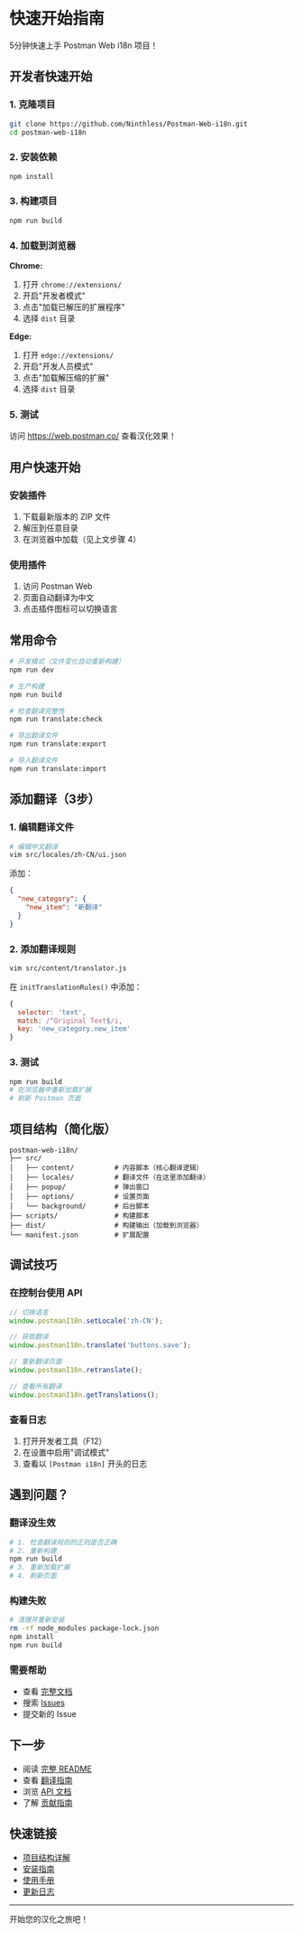 # 快速开始指南

5分钟快速上手 Postman Web i18n 项目！

## 开发者快速开始

### 1. 克隆项目

```bash
git clone https://github.com/Ninthless/Postman-Web-i18n.git
cd postman-web-i18n
```

### 2. 安装依赖

```bash
npm install
```

### 3. 构建项目

```bash
npm run build
```

### 4. 加载到浏览器

**Chrome:**
1. 打开 `chrome://extensions/`
2. 开启"开发者模式"
3. 点击"加载已解压的扩展程序"
4. 选择 `dist` 目录

**Edge:**
1. 打开 `edge://extensions/`
2. 开启"开发人员模式"
3. 点击"加载解压缩的扩展"
4. 选择 `dist` 目录

### 5. 测试

访问 https://web.postman.co/ 查看汉化效果！

## 用户快速开始

### 安装插件

1. 下载最新版本的 ZIP 文件
2. 解压到任意目录
3. 在浏览器中加载（见上文步骤 4）

### 使用插件

1. 访问 Postman Web
2. 页面自动翻译为中文
3. 点击插件图标可以切换语言

## 常用命令

```bash
# 开发模式（文件变化自动重新构建）
npm run dev

# 生产构建
npm run build

# 检查翻译完整性
npm run translate:check

# 导出翻译文件
npm run translate:export

# 导入翻译文件
npm run translate:import
```

## 添加翻译（3步）

### 1. 编辑翻译文件

```bash
# 编辑中文翻译
vim src/locales/zh-CN/ui.json
```

添加：
```json
{
  "new_category": {
    "new_item": "新翻译"
  }
}
```

### 2. 添加翻译规则

```bash
vim src/content/translator.js
```

在 `initTranslationRules()` 中添加：
```javascript
{
  selector: 'text',
  match: /^Original Text$/i,
  key: 'new_category.new_item'
}
```

### 3. 测试

```bash
npm run build
# 在浏览器中重新加载扩展
# 刷新 Postman 页面
```

## 项目结构（简化版）

```
postman-web-i18n/
├── src/
│   ├── content/          # 内容脚本（核心翻译逻辑）
│   ├── locales/          # 翻译文件（在这里添加翻译）
│   ├── popup/            # 弹出窗口
│   ├── options/          # 设置页面
│   └── background/       # 后台脚本
├── scripts/              # 构建脚本
├── dist/                 # 构建输出（加载到浏览器）
└── manifest.json         # 扩展配置
```

## 调试技巧

### 在控制台使用 API

```javascript
// 切换语言
window.postmanI18n.setLocale('zh-CN');

// 获取翻译
window.postmanI18n.translate('buttons.save');

// 重新翻译页面
window.postmanI18n.retranslate();

// 查看所有翻译
window.postmanI18n.getTranslations();
```

### 查看日志

1. 打开开发者工具（F12）
2. 在设置中启用"调试模式"
3. 查看以 `[Postman i18n]` 开头的日志

## 遇到问题？

### 翻译没生效
```bash
# 1. 检查翻译规则的正则是否正确
# 2. 重新构建
npm run build
# 3. 重新加载扩展
# 4. 刷新页面
```

### 构建失败
```bash
# 清理并重新安装
rm -rf node_modules package-lock.json
npm install
npm run build
```

### 需要帮助
- 查看 [完整文档](README.md)
- 搜索 [Issues](https://github.com/yourusername/postman-web-i18n/issues)
- 提交新的 Issue

## 下一步

- 阅读 [完整 README](README.md)
- 查看 [翻译指南](docs/TRANSLATION_GUIDE.md)
- 浏览 [API 文档](docs/API.md)
- 了解 [贡献指南](CONTRIBUTING.md)

## 快速链接

- [项目结构详解](PROJECT_STRUCTURE.md)
- [安装指南](docs/INSTALL.md)
- [使用手册](docs/USAGE.md)
- [更新日志](CHANGELOG.md)

---

开始您的汉化之旅吧！

